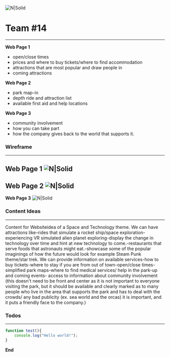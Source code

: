 ![N|Solid](https://london.ac.uk/sites/default/files/logo.png)
# Team #14
---
**Web Page 1**
- open/close times
- prices and where to buy tickets/where to find accommodation
- attractions that are most popular and draw people in
- coming attractions

**Web Page 2**
- park map-in
- depth ride and attraction list
- available first aid and help locations

**Web Page 3**
- community involvement
- how you can take part
- how the company gives back to the world that supports it.

### Wireframe
---
**Web Page 1**
![N|Solid](https://previews.dropbox.com/p/thumb/AAoNdAFC05oVCHQEPTescpKt3xyDNqWyrySqYeZgwoUVkax3LFpoz6ADjRCkgxhxL0186mXjlq1J09cLPDB9DOgqyQGKI4cpaCn3XuwFaJqhFbyEybirdd0AhgoRJfoFCe7RZHVCTz-yuBppQ_hKb8d4PKYdVQhlpDfiopapuG_0ukTmoGxMcU4subaGRmnXZtJxlXxxqv_SaFOY6fevFQBdBn2OeFrKw2GZkOxGqkBXiRx8fLanQUfnIK2UqCrm-XaMhP0vNOGtWIrtJ0RryrN-04--4UdBUiVREMRuGMGZvUoIdZalD6WRfJu_xuGtnjnCB6WW-WmNbWCTZnoHdchO/p.png?fv_content=true&size_mode=5)
---
**Web Page 2**
![N|Solid](https://previews.dropbox.com/p/thumb/AArBJQDwYxAaoZRGSmKGSgzI22V_4Qx3a5f3VL_q58mcDwL2jccuIXhszpMhj3fC7Jh_VDbtKD8z-2myGIP6d4DvYXic-MbaVCznpIUItHBl5kCG-B2wVj4qQHtWXp1wqBNob8Hn9Clz4Z5FxSv4wrGQU5_i3vRYdgXpRRP4m82Y4r2ENKnukMbxh1wxRVJxVRC8xluy1UCdMNA_N-BT9rj7zjLV7rEpVH3hhspxHzLPtkraA50eVwZpDO13kony61AsBOAqKwWtESZsUxdekeKhpceZCP0_vm910NViKmwcB_TomgT83wWYmUbsbLU2yUPzt0LErw1BxqusoCdL2TQK/p.png?size=2048x1536&size_mode=3)
---
**Web Page 3**
![N|Solid](https://previews.dropbox.com/p/thumb/AAqgQX5-PV9Ei5MHTMbUU_H4ZXFnbXvjNjvmisr2qIQGLKVN5COx8ySzDugKCGwMtJPArsPLWSzlNknN9lat162HYYw8ufsj5u2Gp19y_1MOW-bHcMi90hKs1s55lOr2h0bHc4zSHhVYWdjW1BfEIYQSkKi4udooA6b06Zux1jW8DKYK9jX9W_11T39dQoynjRns6-fKqV2kTnCO12T0Wk3BbIb6YWXx9XR2ov6D7LqxthTplKg4Ce-urEuoi_5x0a0EasnyardLe2adGDC1uV28X-BiDcEoKy-01-aWYdgHzZwDfHUpc8L5RfInbO9pqb-lSQWl9wl4kCjS_FD5tGbx/p.png?fv_content=true&size_mode=5)
### Content Ideas
---
Content for Websiteidea of a Space and Technology theme. We can have attractions like-rides that simulate a rocket ship/space exploration-experiencing VR simulated alien planet exploring-display the change in technology over time and hint at new technology to come.-restaurants that serve foods that astronauts might eat.-showcase some of the popular imaginings of how the future would look for example Steam Punk theme/star trek. We can provide information on available services-how to buy tickets-where to stay if you are from out of town-open/close times-simplified park maps-where to find medical services/ help in the park-up and coming events- access to information about community involvement (this doesn't need to be front and center as it is not important to everyone visiting the park, but it should be available and clearly marked as to many people who live in the area that supports the park and has to deal with the crowds/ any bad publicity (ex. sea world and the orcas) it is important, and it puts a friendly face to the company.)

### Todos
---
```javascript
function test(){
	console.log("Hello world!");
}
```

**End**
